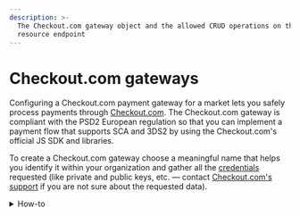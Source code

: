 ```yaml
---
description: >-
  The Checkout.com gateway object and the allowed CRUD operations on the related
  resource endpoint
---
```


# Checkout.com gateways

Configuring a Checkout.com payment gateway for a market lets you safely process payments through [Checkout.com](https://www.checkout.com/docs). The Checkout.com gateway is compliant with the PSD2 European regulation so that you can implement a payment flow that supports SCA and 3DS2 by using the Checkout.com's official JS SDK and libraries.

To create a Checkout.com gateway choose a meaningful name that helps you identify it within your organization and gather all the [credentials](https://api-reference.checkout.com/#section/Authentication) requested (like private and public keys, etc. — contact [Checkout.com's support](https://www.checkout.com/contact-us) if you are not sure about the requested data).

<details>

<summary>How-to</summary>

Check the related [guide](https://docs.commercelayer.io/developers/v/how-tos/payments/checkout.com) to learn more on how Commerce Layer handles the server-side part of the integration process with Checkout.com.

</details>
